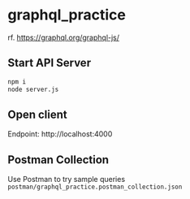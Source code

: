 # graphql_practice

rf. https://graphql.org/graphql-js/

## Start API Server

```sh
npm i
node server.js
```

## Open client

Endpoint:
http://localhost:4000

## Postman Collection

Use Postman to try sample queries
`postman/graphql_practice.postman_collection.json`
